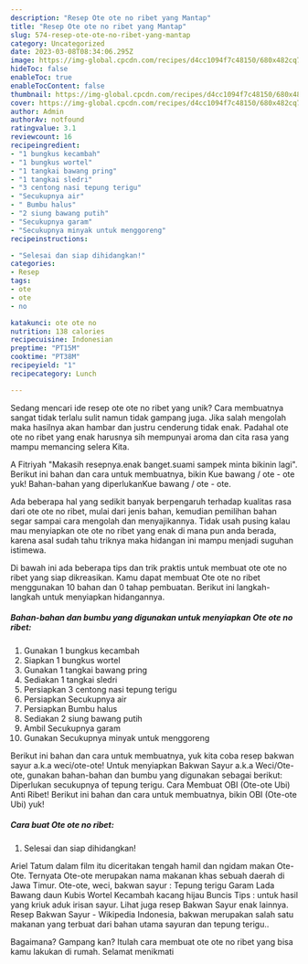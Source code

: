 ```yaml
---
description: "Resep Ote ote no ribet yang Mantap"
title: "Resep Ote ote no ribet yang Mantap"
slug: 574-resep-ote-ote-no-ribet-yang-mantap
category: Uncategorized
date: 2023-03-08T08:34:06.295Z
image: https://img-global.cpcdn.com/recipes/d4cc1094f7c48150/680x482cq70/ote-ote-no-ribet-foto-resep-utama.jpg
hideToc: false
enableToc: true
enableTocContent: false
thumbnail: https://img-global.cpcdn.com/recipes/d4cc1094f7c48150/680x482cq70/ote-ote-no-ribet-foto-resep-utama.jpg
cover: https://img-global.cpcdn.com/recipes/d4cc1094f7c48150/680x482cq70/ote-ote-no-ribet-foto-resep-utama.jpg
author: Admin
authorAv: notfound
ratingvalue: 3.1
reviewcount: 16
recipeingredient:
- "1 bungkus kecambah"
- "1 bungkus wortel"
- "1 tangkai bawang pring"
- "1 tangkai sledri"
- "3 centong nasi tepung terigu"
- "Secukupnya air"
- " Bumbu halus"
- "2 siung bawang putih"
- "Secukupnya garam"
- "Secukupnya minyak untuk menggoreng"
recipeinstructions:

- "Selesai dan siap dihidangkan!"
categories:
- Resep
tags:
- ote
- ote
- no

katakunci: ote ote no 
nutrition: 138 calories
recipecuisine: Indonesian
preptime: "PT15M"
cooktime: "PT38M"
recipeyield: "1"
recipecategory: Lunch

---
```





Sedang mencari ide resep ote ote no ribet yang unik? Cara membuatnya sangat tidak terlalu sulit namun tidak gampang juga. Jika salah mengolah maka hasilnya akan hambar dan justru cenderung tidak enak. Padahal ote ote no ribet yang enak harusnya sih mempunyai aroma dan cita rasa yang mampu memancing selera Kita.





A Fitriyah &#34;Makasih resepnya.enak banget.suami sampek minta bikinin lagi&#34;. Berikut ini bahan dan cara untuk membuatnya, bikin Kue bawang / ote - ote yuk! Bahan-bahan yang diperlukanKue bawang / ote - ote.

Ada beberapa hal yang sedikit banyak berpengaruh terhadap kualitas rasa dari ote ote no ribet, mulai dari jenis bahan, kemudian pemilihan bahan segar sampai cara mengolah dan menyajikannya. Tidak usah pusing kalau mau menyiapkan ote ote no ribet yang enak di mana pun anda berada, karena asal sudah tahu triknya maka hidangan ini mampu menjadi suguhan istimewa.






Di bawah ini ada beberapa tips dan trik praktis untuk membuat ote ote no ribet yang siap dikreasikan. Kamu dapat membuat Ote ote no ribet menggunakan 10 bahan dan 0 tahap pembuatan. Berikut ini langkah-langkah untuk menyiapkan hidangannya.

<!--inarticleads1-->

##### Bahan-bahan dan bumbu yang digunakan untuk menyiapkan Ote ote no ribet:

1. Gunakan 1 bungkus kecambah
1. Siapkan 1 bungkus wortel
1. Gunakan 1 tangkai bawang pring
1. Sediakan 1 tangkai sledri
1. Persiapkan 3 centong nasi tepung terigu
1. Persiapkan Secukupnya air
1. Persiapkan  Bumbu halus
1. Sediakan 2 siung bawang putih
1. Ambil Secukupnya garam
1. Gunakan Secukupnya minyak untuk menggoreng


Berikut ini bahan dan cara untuk membuatnya, yuk kita coba resep bakwan sayur a.k.a weci/ote-ote! Untuk menyiapkan Bakwan Sayur a.k.a Weci/Ote-ote, gunakan bahan-bahan dan bumbu yang digunakan sebagai berikut: Diperlukan secukupnya of tepung terigu. Cara Membuat OBI (Ote-ote Ubi) Anti Ribet! Berikut ini bahan dan cara untuk membuatnya, bikin OBI (Ote-ote Ubi) yuk! 

<!--inarticleads2-->

##### Cara buat Ote ote no ribet:


1. Selesai dan siap dihidangkan!

Ariel Tatum dalam film itu diceritakan tengah hamil dan ngidam makan Ote-Ote. Ternyata Ote-ote merupakan nama makanan khas sebuah daerah di Jawa Timur. Ote-ote, weci, bakwan sayur : Tepung terigu Garam Lada Bawang daun Kubis Wortel Kecambah kacang hijau Buncis Tips : untuk hasil yang kriuk aduk irisan sayur. Lihat juga resep Bakwan Sayur enak lainnya. Resep Bakwan Sayur - Wikipedia Indonesia, bakwan merupakan salah satu makanan yang terbuat dari bahan utama sayuran dan tepung terigu.. 

Bagaimana? Gampang kan? Itulah cara membuat ote ote no ribet yang bisa kamu lakukan di rumah. Selamat menikmati
